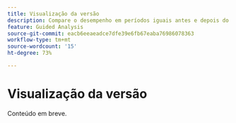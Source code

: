 ```yaml
---
title: Visualização da versão
description: Compare o desempenho em períodos iguais antes e depois do lançamento.
feature: Guided Analysis
source-git-commit: eacb6eeaeadce7dfe39e6fb67eaba76986078363
workflow-type: tm+mt
source-wordcount: '15'
ht-degree: 73%

---
```


# Visualização da versão

Conteúdo em breve.
